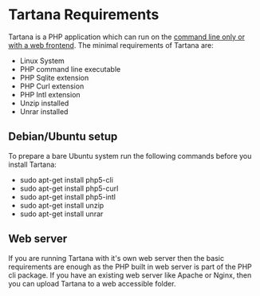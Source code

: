 # Tartana Requirements

Tartana is a PHP application which can run on the [command line only or with a web frontend](running.md). The minimal requirements of Tartana are:

- Linux System
- PHP command line executable
- PHP Sqlite extension
- PHP Curl extension
- PHP Intl extension
- Unzip installed
- Unrar installed

## Debian/Ubuntu setup

To prepare a bare Ubuntu system run the following commands before you install Tartana:

- sudo apt-get install php5-cli
- sudo apt-get install php5-curl
- sudo apt-get install php5-intl
- sudo apt-get install unzip
- sudo apt-get install unrar

## Web server
If you are running Tartana with it's own web server then the basic requirements are enough as the PHP built in web server is part of the PHP cli package. If you have an existing web server like Apache or Nginx, then you can upload Tartana to a web accessible folder.